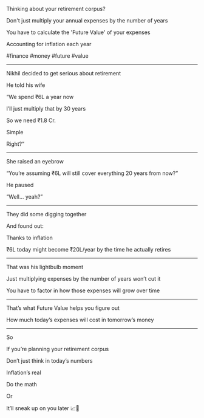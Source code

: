Thinking about your retirement corpus? 

Don't just multiply your annual expenses by the number of years

You have to calculate the 'Future Value' of your expenses

Accounting for inflation each year

#finance #money #future #value

---

Nikhil decided to get serious about retirement

He told his wife

“We spend ₹6L a year now

I’ll just multiply that by 30 years

So we need ₹1.8 Cr. 

Simple

Right?”

---

She raised an eyebrow

“You’re assuming ₹6L will still cover everything 20 years from now?”

He paused

“Well… yeah?”

---

They did some digging together 

And found out:

Thanks to inflation

₹6L today might become ₹20L/year by the time he actually retires

---

That was his lightbulb moment

Just multiplying expenses by the number of years won’t cut it

You have to factor in how those expenses will grow over time

---

That’s what Future Value helps you figure out

How much today’s expenses will cost in tomorrow’s money

---

So 

If you’re planning your retirement corpus

Don’t just think in today’s numbers

Inflation’s real

Do the math

Or 

It’ll sneak up on you later 📈🧮 
